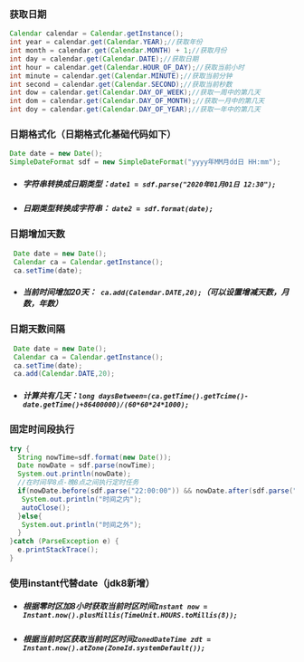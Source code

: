 ### 获取日期
```java
Calendar calendar = Calendar.getInstance();
int year = calendar.get(Calendar.YEAR);//获取年份
int month = calendar.get(Calendar.MONTH) + 1;//获取月份
int day = calendar.get(Calendar.DATE);//获取日期
int hour = calendar.get(Calendar.HOUR_OF_DAY);//获取当前小时
int minute = calendar.get(Calendar.MINUTE);//获取当前分钟
int second = calendar.get(Calendar.SECOND);//获取当前秒数
int dow = calendar.get(Calendar.DAY_OF_WEEK);//获取一周中的第几天
int dom = calendar.get(Calendar.DAY_OF_MONTH);//获取一月中的第几天
int doy = calendar.get(Calendar.DAY_OF_YEAR);//获取一年中的第几天
```
### 日期格式化（日期格式化基础代码如下）

```java
Date date = new Date();
SimpleDateFormat sdf = new SimpleDateFormat("yyyy年MM月dd日 HH:mm");
```
* ##### 字符串转换成日期类型：`date1 = sdf.parse("2020年01月01日 12:30");`
* ##### 日期类型转换成字符串： `date2 = sdf.format(date);`

### 日期增加天数  
```java
 Date date = new Date();
 Calendar ca = Calendar.getInstance();
 ca.setTime(date);
```
* ##### 当前时间增加20天：` ca.add(Calendar.DATE,20);`（可以设置增减天数，月数，年数）

### 日期天数间隔  
```java
 Date date = new Date();
 Calendar ca = Calendar.getInstance();
 ca.setTime(date);
 ca.add(Calendar.DATE,20);
```
* ##### 计算共有几天：`long daysBetween=(ca.getTime().getTcime()-date.getTime()+86400000)/(60*60*24*1000);`

### 固定时间段执行
```java
try {
  String nowTime=sdf.format(new Date());
  Date nowDate = sdf.parse(nowTime);
  System.out.println(nowDate);
  //在时间早8点-晚8点之间执行定时任务
  if(nowDate.before(sdf.parse("22:00:00")) && nowDate.after(sdf.parse("08:00:00"))){
   System.out.println("时间之内");
   autoClose();
  }else{
   System.out.println("时间之外");
  }
}catch (ParseException e) {
  e.printStackTrace();
}
```

### 使用instant代替date（jdk8新增）
* ##### 根据零时区加8小时获取当前时区时间`Instant now = Instant.now().plusMillis(TimeUnit.HOURS.toMillis(8));`
* ##### 根据当前时区获取当前时区时间`ZonedDateTime zdt = Instant.now().atZone(ZoneId.systemDefault());`
